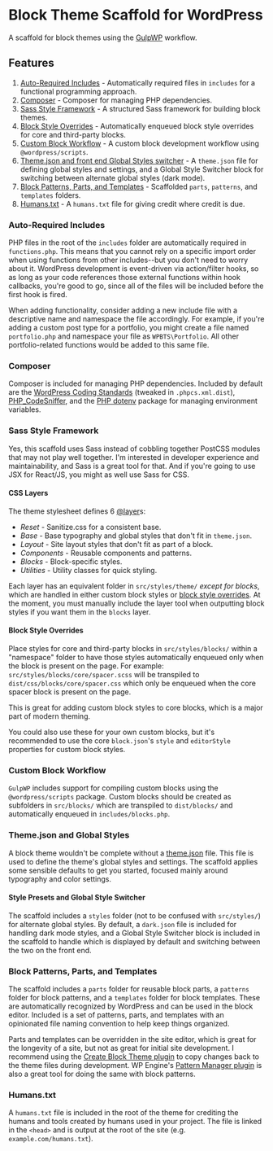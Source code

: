 # Block Theme Scaffold for WordPress

A scaffold for block themes using the [GulpWP](https://github.com/cr0ybot/gulp-wp) workflow.

## Features

1. [Auto-Required Includes](#auto-required-includes) - Automatically required files in `includes` for a functional programming approach.
2. [Composer](#composer) - Composer for managing PHP dependencies.
3. [Sass Style Framework](#sass-style-framework) - A structured Sass framework for building block themes.
4. [Block Style Overrides](#block-style-overrides) - Automatically enqueued block style overrides for core and third-party blocks.
5. [Custom Block Workflow](#custom-block-workflow) - A custom block development workflow using `@wordpress/scripts`.
6. [Theme.json and front end Global Styles switcher](#themejson-and-global-styles) - A `theme.json` file for defining global styles and settings, and a Global Style Switcher block for switching between alternate global styles (dark mode).
7. [Block Patterns, Parts, and Templates](#block-patterns-parts-and-templates) - Scaffolded `parts`, `patterns`, and `templates` folders.
8. [Humans.txt](#humanstxt) - A `humans.txt` file for giving credit where credit is due.

### Auto-Required Includes

PHP files in the root of the `includes` folder are automatically required in `functions.php`. This means that you cannot rely on a specific import order when using functions from other includes--but you don't need to worry about it. WordPress development is event-driven via action/filter hooks, so as long as your code references those external functions within hook callbacks, you're good to go, since all of the files will be included before the first hook is fired.

When adding functionality, consider adding a new include file with a descriptive name and namespace the file accordingly. For example, if you're adding a custom post type for a portfolio, you might create a file named `portfolio.php` and namespace your file as `WPBTS\Portfolio`. All other portfolio-related functions would be added to this same file.

### Composer

Composer is included for managing PHP dependencies. Included by default are the [WordPress Coding Standards](https://github.com/WordPress/WordPress-Coding-Standards) (tweaked in `.phpcs.xml.dist`), [PHP_CodeSniffer](https://github.com/PHPCSStandards/PHP_CodeSniffer/), and the [PHP dotenv](https://github.com/vlucas/phpdotenv) package for managing environment variables.

### Sass Style Framework

Yes, this scaffold uses Sass instead of cobbling together PostCSS modules that may not play well together. I'm interested in developer experience and maintainability, and Sass is a great tool for that. And if you're going to use JSX for React/JS, you might as well use Sass for CSS.

#### CSS Layers

The theme stylesheet defines 6 [@layer](https://developer.mozilla.org/en-US/docs/Web/CSS/@layer)s:

- *Reset* - Sanitize.css for a consistent base.
- *Base* - Base typography and global styles that don't fit in `theme.json`.
- *Layout* - Site layout styles that don't fit as part of a block.
- *Components* - Reusable components and patterns.
- *Blocks* - Block-specific styles.
- *Utilities* - Utility classes for quick styling.

Each layer has an equivalent folder in `src/styles/theme/` *except for blocks*, which are handled in either custom block styles or [block style overrides](#block-style-overrides). At the moment, you must manually include the layer tool when outputting block styles if you want them in the `blocks` layer.

#### Block Style Overrides

Place styles for core and third-party blocks in `src/styles/blocks/` within a "namespace" folder to have those styles automatically enqueued only when the block is present on the page. For example: `src/styles/blocks/core/spacer.scss` will be transpiled to `dist/css/blocks/core/spacer.css` which only be enqueued when the core spacer block is present on the page.

This is great for adding custom block styles to core blocks, which is a major part of modern theming.

You could also use these for your own custom blocks, but it's recommended to use the core `block.json`'s `style` and `editorStyle` properties for custom block styles.

### Custom Block Workflow

`GulpWP` includes support for compiling custom blocks using the `@wordpress/scripts` package. Custom blocks should be created as subfolders in `src/blocks/` which are transpiled to `dist/blocks/` and automatically enqueued in `includes/blocks.php`.

### Theme.json and Global Styles

A block theme wouldn't be complete without a [theme.json](https://developer.wordpress.org/block-editor/reference-guides/block-themes/theme-json/) file. This file is used to define the theme's global styles and settings. The scaffold applies some sensible defaults to get you started, focused mainly around typography and color settings.

#### Style Presets and Global Style Switcher

The scaffold includes a `styles` folder (not to be confused with `src/styles/`) for alternate global styles. By default, a `dark.json` file is included for handling dark mode styles, and a Global Style Switcher block is included in the scaffold to handle which is displayed by default and switching between the two on the front end.

### Block Patterns, Parts, and Templates

The scaffold includes a `parts` folder for reusable block parts, a `patterns` folder for block patterns, and a `templates` folder for block templates. These are automatically recognized by WordPress and can be used in the block editor. Included is a set of patterns, parts, and templates with an opinionated file naming convention to help keep things organized.

Parts and templates can be overridden in the site editor, which is great for the longevity of a site, but not as great for initial site development. I recommend using the [Create Block Theme plugin](https://wordpress.org/plugins/create-block-theme/) to copy changes back to the theme files during development. WP Engine's [Pattern Manager plugin](https://wordpress.org/plugins/pattern-manager/) is also a great tool for doing the same with block patterns.

### Humans.txt

A `humans.txt` file is included in the root of the theme for crediting the humans and tools created by humans used in your project. The file is linked in the `<head>` and is output at the root of the site (e.g. `example.com/humans.txt`).
